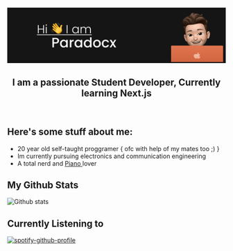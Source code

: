 ![header](./assets/header2.png)

<div align="center">
  <h2>I am a passionate Student Developer, Currently learning Next.js</h2> 
</div>
<br>


## Here's some stuff about me:
<ul style="list-style-type:disc;">
  <li> 20 year old self-taught proggramer { ofc with help of my mates too ;) }</li>
  <li>Im currently pursuing electronics and communication engineering </li>
  <li>A total nerd and <u> Piano </u> lover </li>
 </ul>
 
 
 ## My Github Stats
 ![Github stats](https://github-readme-stats.vercel.app/api?username=para-docx)
   
## Currently Listening to
[![spotify-github-profile](https://spotify-github-profile.vercel.app/api/view?uid=31zanlx2rmfti6y4fdzxyyt6mcp4&cover_image=true&theme=natemoo-re&bar_color=53b14f&bar_color_cover=true)](https://spotify-github-profile.vercel.app/api/view?uid=31zanlx2rmfti6y4fdzxyyt6mcp4&redirect=true)
